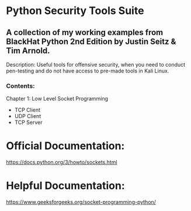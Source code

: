 # Python Security Tools Suite

## A collection of my working examples from BlackHat Python 2nd Edition by Justin Seitz & Tim Arnold.

Description: Useful tools for offensive security, when you need to conduct pen-testing and do not have access to pre-made tools in Kali Linux. 

### Contents:
Chapter 1: Low Level Socket Programming
- TCP Client
- UDP Client
- TCP Server
# Official Documentation: 
https://docs.python.org/3/howto/sockets.html
# Helpful Documentation: 
https://www.geeksforgeeks.org/socket-programming-python/

